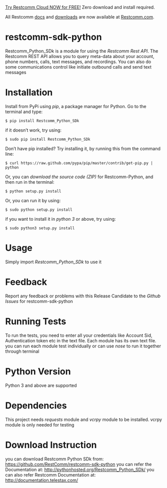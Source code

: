 


[Try Restcomm Cloud NOW for FREE!](https://www.restcomm.com/sign-up/) Zero download and install required.


All Restcomm [docs](https://www.restcomm.com/docs/) and [downloads](https://www.restcomm.com/downloads/) are now available at [Restcomm.com](https://www.restcomm.com).




# restcomm-sdk-python

Restcomm_Python_SDk is a module for using the *Restcomm Rest API*. The Restcomm REST API allows you to query meta-data about your account, phone numbers, calls, text messages, and recordings. You can also do some communications control like initiate outbound calls and send text messages

# Installation

Install from PyPi using *pip*, a package manager for Python. Go to the terminal and type:

`$ pip install Restcomm_Python_SDk`

if it doesn’t work, try using:

`$ sudo pip install Restcomm_Python_SDk`

Don’t have pip installed? Try installing it, by running this from the command line:

`$ curl https://raw.github.com/pypa/pip/master/contrib/get-pip.py | python`

Or, you can *download the source code (ZIP)* for Restcomm-Python, and then run in the terminal:

`$ python setup.py install`

Or, you can run it by using:

`$ sudo python setup.py install`

if you want to install it in *python 3* or above, try using:

`$ sudo python3 setup.py install`

# Usage

Simply import *Restcomm_Python_SDk* to use it

# Feedback

Report any feedback or problems with this Release Candidate to the *_Github Issues_* for restcomm-sdk-python

# Running Tests

To run the tests, you need to enter all your credentials like Account Sid, Authentication token etc in the text file. Each module has its own text file. you can run each module test individually or can use *nose* to run it together through terminal

# Python Version

Python 3 and above are supported

# Dependencies

This project needs *requests* module and *vcrpy* module to be installed. vcrpy module is only needed for testing

# Download Instruction

you can download Restcomm Python SDk from: https://github.com/RestComm/restcomm-sdk-python
you can refer the Documentation at: http://pythonhosted.org/Restcomm_Python_SDk/
you can also refer Restcomm Documentation at: http://documentation.telestax.com/


